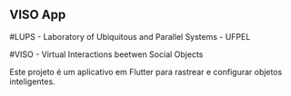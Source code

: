## VISO App

#LUPS - Laboratory of Ubiquitous and Parallel Systems - UFPEL

#VISO - Virtual Interactions beetwen Social Objects

Este projeto é um aplicativo em Flutter para rastrear e configurar objetos inteligentes. 
